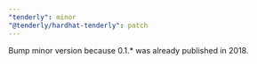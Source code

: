 ```yaml
---
"tenderly": minor
"@tenderly/hardhat-tenderly": patch
---
```


Bump minor version because 0.1.\* was already published in 2018.
